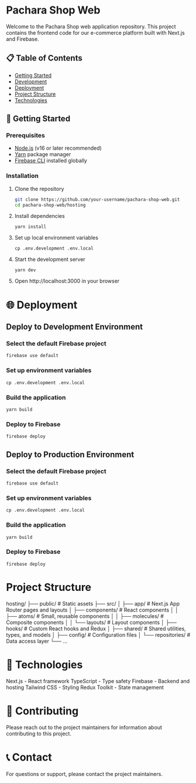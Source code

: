 # Pachara Shop Web

Welcome to the Pachara Shop web application repository. This project contains the frontend code for our e-commerce platform built with Next.js and Firebase.

## 📋 Table of Contents

- [Getting Started](#getting-started)
- [Development](#development)
- [Deployment](#deployment)
- [Project Structure](#project-structure)
- [Technologies](#technologies)

## 🚀 Getting Started

### Prerequisites

- [Node.js](https://nodejs.org/) (v16 or later recommended)
- [Yarn](https://yarnpkg.com/) package manager
- [Firebase CLI](https://firebase.google.com/docs/cli) installed globally

### Installation

1. Clone the repository

   ```bash
   git clone https://github.com/your-username/pachara-shop-web.git
   cd pachara-shop-web/hosting
   ```

2. Install dependencies

   ```
   yarn install
   ```

3. Set up local environment variables

   ```
   cp .env.development .env.local
   ```

4. Start the development server
   ```
   yarn dev
   ```
5. Open http://localhost:3000 in your browser

# 🌐 Deployment

## Deploy to Development Environment

### Select the default Firebase project

```
firebase use default
```

### Set up environment variables

```
cp .env.development .env.local
```

### Build the application

```
yarn build
```

### Deploy to Firebase

```
firebase deploy
```

## Deploy to Production Environment

### Select the default Firebase project

```
firebase use default
```

### Set up environment variables

```
cp .env.development .env.local
```

### Build the application

```
yarn build
```

### Deploy to Firebase

```
firebase deploy
```

# Project Structure

hosting/
├── public/ # Static assets
├── src/
│ ├── app/ # Next.js App Router pages and layouts
│ ├── components/ # React components
│ │ ├── atoms/ # Small, reusable components
│ │ ├── molecules/ # Composite components
│ │ └── layouts/ # Layout components
│ ├── hooks/ # Custom React hooks and Redux
│ ├── shared/ # Shared utilities, types, and models
│ ├── config/ # Configuration files
│ └── repositories/ # Data access layer
└── ...

# 🔧 Technologies

Next.js - React framework
TypeScript - Type safety
Firebase - Backend and hosting
Tailwind CSS - Styling
Redux Toolkit - State management

# 🤝 Contributing

Please reach out to the project maintainers for information about contributing to this project.

# 📞 Contact

For questions or support, please contact the project maintainers.
